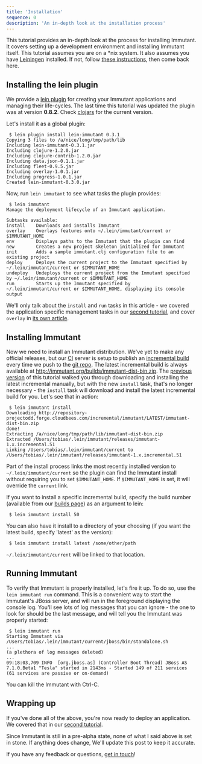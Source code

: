 ```yaml
---
title: 'Installation'
sequence: 0
description: 'An in-depth look at the installation process'
---
```


This tutorial provides an in-depth look at the process for installing Immutant.
It covers setting up a development environment and installing
Immutant itself. This tutorial assumes you are on a *nix system. It also assumes you have 
[Leiningen] installed. If not, follow [these instructions], then come back here.

## Installing the lein plugin

We provide a [lein plugin] for creating your Immutant applications and 
managing their life-cycles. The last time this tutorial was updated the plugin was
at version **0.8.2**. Check [clojars] for the current version.

Let's install it as a global plugin:

     $ lein plugin install lein-immutant 0.3.1
    Copying 3 files to /a/nice/long/tmp/path/lib
    Including lein-immutant-0.3.1.jar
    Including clojure-1.2.0.jar
    Including clojure-contrib-1.2.0.jar
    Including data.json-0.1.1.jar
    Including fleet-0.9.5.jar
    Including overlay-1.0.1.jar
    Including progress-1.0.1.jar
    Created lein-immutant-0.3.0.jar

Now, run `lein immutant` to see what tasks the plugin provides:

     $ lein immutant
    Manage the deployment lifecycle of an Immutant application.

    Subtasks available:
    install    Downloads and installs Immutant
    overlay    Overlays features onto ~/.lein/immutant/current or $IMMUTANT_HOME
    env        Displays paths to the Immutant that the plugin can find
    new        Creates a new project skeleton initialized for Immutant
    init       Adds a sample immutant.clj configuration file to an existing project
    deploy     Deploys the current project to the Immutant specified by ~/.lein/immutant/current or $IMMUTANT_HOME
    undeploy   Undeploys the current project from the Immutant specified by ~/.lein/immutant/current or $IMMUTANT_HOME
    run        Starts up the Immutant specified by ~/.lein/immutant/current or $IMMUTANT_HOME, displaying its console output

We'll only talk about the `install` and `run` tasks in this article -
we covered the application specific management tasks in our [second tutorial], 
and cover `overlay` in [its own article](/news/2011/12/21/overlay/).

## Installing Immutant

Now we need to install an Immutant distribution. We've yet to make any official
releases, but our [CI] server is setup to publish an [incremental build] every time
we push to the [git repo]. The latest incremental build is always available at
<http://immutant.org/builds/immutant-dist-bin.zip>. The [previous version][first] of 
this tutorial walked you through downloading and installing the latest incremental
manually, but with the new `install` task, that's no longer necessary - the
`install` task will download and install the latest incremental build for you. 
Let's see that in action:

     $ lein immutant install
    Downloading http://repository-projectodd.forge.cloudbees.com/incremental/immutant/LATEST/immutant-dist-bin.zip
    done!                                                                           
    Extracting /a/nice/long/tmp/path/lib/immutant-dist-bin.zip
    Extracted /Users/tobias/.lein/immutant/releases/immutant-1.x.incremental.51
    Linking /Users/tobias/.lein/immutant/current to /Users/tobias/.lein/immutant/releases/immutant-1.x.incremental.51
    
Part of the install process links the most recently installed version to 
`~/.lein/immutant/current` so the plugin can find the Immutant install without
requiring you to set `$IMMUTANT_HOME`. If `$IMMUTANT_HOME` is set, it will
override the `current` link. 

If you want to install a specific incremental build, specify the build number
(available from our [builds page][incremental build]) as an argument to lein:

     $ lein immutant install 50
    
You can also have it install to a directory of your choosing (if you want the latest
build, specify 'latest' as the version):

     $ lein immutant install latest /some/other/path
    
`~/.lein/immutant/current` will be linked to that location.

## Running Immutant

To verify that Immutant is properly installed, let's fire it up. To do so, 
use the `lein immutant run` command. This is a convenient way to start the Immutant's 
JBoss server, and will run in the foreground displaying the console log. 
You'll see lots of log messages that you can ignore - the
one to look for should be the last message, and will tell you the Immutant was properly
started:

     $ lein immutant run
    Starting Immutant via /Users/tobias/.lein/immutant/current/jboss/bin/standalone.sh
    ...
    (a plethora of log messages deleted)
    ...
    09:18:03,709 INFO  [org.jboss.as] (Controller Boot Thread) JBoss AS 7.1.0.Beta1 "Tesla" started in 2143ms - Started 149 of 211 services (61 services are passive or on-demand)
    
You can kill the Immutant with Ctrl-C.

## Wrapping up

If you've done all of the above, you're now ready to deploy an application. We
covered that in our [second tutorial]. 

Since Immutant is still in a pre-alpha state, none of what I
said above is set in stone. If anything does change, We'll update this post
to keep it accurate. 

If you have any feedback or questions, [get in touch]! 

[first]: /news/2011/11/08/installing/
[getting-started]: /news/tags/getting-started/
[Leiningen]: https://github.com/technomancy/leiningen
[these instructions]: https://github.com/technomancy/leiningen#readme
[lein plugin]: https://github.com/immutant/lein-immutant/
[clojars]: http://clojars.org/lein-immutant
[CI]: https://projectodd.ci.cloudbees.com/view/Immutant/
[incremental build]: /builds
[git repo]: https://github.com/immutant/immutant
[latest incremental build]: http://immutant.org/builds/immutant-dist-bin.zip
[second tutorial]: /news/2011/11/08/deploying-an-application/
[get in touch]: /community

